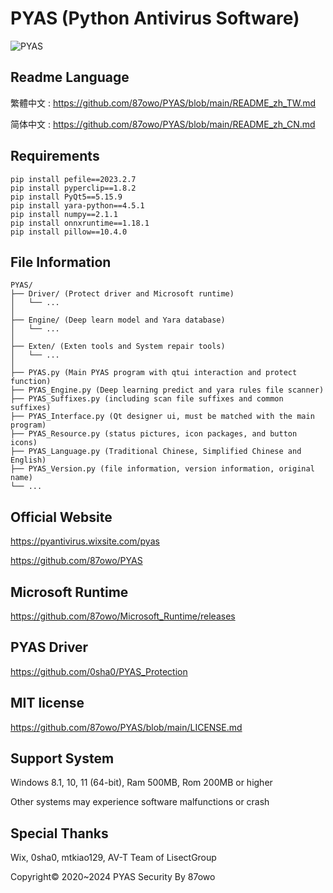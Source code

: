 # PYAS (Python Antivirus Software)

![PYAS](https://github.com/user-attachments/assets/39c273b9-c467-480a-a8b3-31714a6df3ef)

## Readme Language

繁體中文 : https://github.com/87owo/PYAS/blob/main/README_zh_TW.md

简体中文 : https://github.com/87owo/PYAS/blob/main/README_zh_CN.md

## Requirements

```
pip install pefile==2023.2.7
pip install pyperclip==1.8.2
pip install PyQt5==5.15.9
pip install yara-python==4.5.1
pip install numpy==2.1.1
pip install onnxruntime==1.18.1
pip install pillow==10.4.0
```

## File Information

```
PYAS/
├── Driver/ (Protect driver and Microsoft runtime)
│   └── ...
│
├── Engine/ (Deep learn model and Yara database)
│   └── ...
│
├── Exten/ (Exten tools and System repair tools)
│   └── ...
│
├── PYAS.py (Main PYAS program with qtui interaction and protect function)
├── PYAS_Engine.py (Deep learning predict and yara rules file scanner)
├── PYAS_Suffixes.py (including scan file suffixes and common suffixes)
├── PYAS_Interface.py (Qt designer ui, must be matched with the main program)
├── PYAS_Resource.py (status pictures, icon packages, and button icons)
├── PYAS_Language.py (Traditional Chinese, Simplified Chinese and English)
├── PYAS_Version.py (file information, version information, original name)
└── ...
```

## Official Website

https://pyantivirus.wixsite.com/pyas

https://github.com/87owo/PYAS

## Microsoft Runtime

https://github.com/87owo/Microsoft_Runtime/releases

## PYAS Driver

https://github.com/0sha0/PYAS_Protection

## MIT license

https://github.com/87owo/PYAS/blob/main/LICENSE.md

## Support System

Windows 8.1, 10, 11 (64-bit), Ram 500MB, Rom 200MB or higher

Other systems may experience software malfunctions or crash

## Special Thanks

Wix, 0sha0, mtkiao129, AV-T Team of LisectGroup

Copyright© 2020~2024 PYAS Security By 87owo
